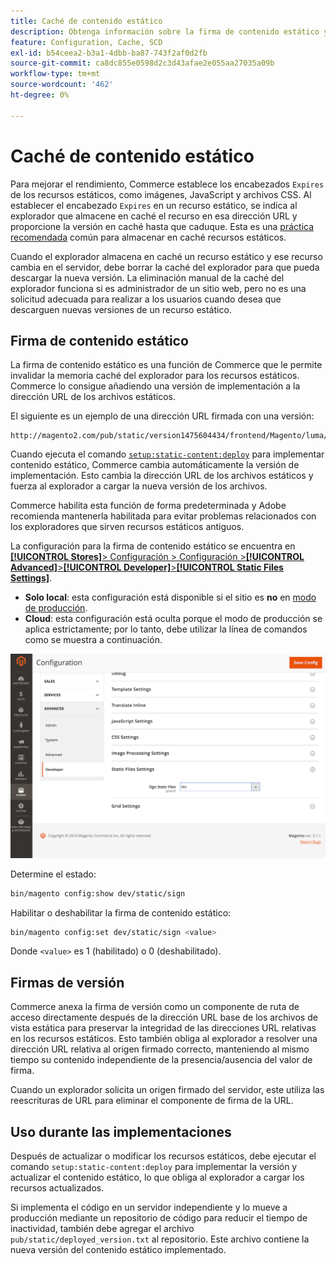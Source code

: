 ```yaml
---
title: Caché de contenido estático
description: Obtenga información sobre la firma de contenido estático y cómo habilitar o deshabilitar la función.
feature: Configuration, Cache, SCD
exl-id: b54ceea2-b3a1-4dbb-ba87-743f2af0d2fb
source-git-commit: ca8dc855e0598d2c3d43afae2e055aa27035a09b
workflow-type: tm+mt
source-wordcount: '462'
ht-degree: 0%

---
```


# Caché de contenido estático

Para mejorar el rendimiento, Commerce establece los encabezados `Expires` de los recursos estáticos, como imágenes, JavaScript y archivos CSS.
Al establecer el encabezado `Expires` en un recurso estático, se indica al explorador que almacene en caché el recurso en esa dirección URL y proporcione la versión en caché hasta que caduque.
Esta es una [práctica recomendada](https://developer.yahoo.com/performance/rules.html#expires=) común para almacenar en caché recursos estáticos.

Cuando el explorador almacena en caché un recurso estático y ese recurso cambia en el servidor, debe borrar la caché del explorador para que pueda descargar la nueva versión.
La eliminación manual de la caché del explorador funciona si es administrador de un sitio web, pero no es una solicitud adecuada para realizar a los usuarios cuando desea que descarguen nuevas versiones de un recurso estático.

## Firma de contenido estático

La firma de contenido estático es una función de Commerce que le permite invalidar la memoria caché del explorador para los recursos estáticos.
Commerce lo consigue añadiendo una versión de implementación a la dirección URL de los archivos estáticos.

El siguiente es un ejemplo de una dirección URL firmada con una versión:

```
http://magento2.com/pub/static/version1475604434/frontend/Magento/luma/en_US/images/logo.svg
```

Cuando ejecuta el comando [`setup:static-content:deploy`](../cli/static-view-file-deployment.md) para implementar contenido estático, Commerce cambia automáticamente la versión de implementación.
Esto cambia la dirección URL de los archivos estáticos y fuerza al explorador a cargar la nueva versión de los archivos.

Commerce habilita esta función de forma predeterminada y Adobe recomienda mantenerla habilitada para evitar problemas relacionados con los exploradores que sirven recursos estáticos antiguos.

La configuración para la firma de contenido estático se encuentra en [**[!UICONTROL Stores]**> Configuración > Configuración >**[!UICONTROL Advanced]**>**[!UICONTROL Developer]**>**[!UICONTROL Static Files Settings]**](https://docs.magento.com/user-guide/system/static-file-signature.html).

- **Solo local**: esta configuración está disponible si el sitio es **no** en [modo de producción](https://experienceleague.adobe.com/docs/commerce-operations/configuration-guide/setup/application-modes.html#production-mode).
- **Cloud**: esta configuración está oculta porque el modo de producción se aplica estrictamente; por lo tanto, debe utilizar la línea de comandos como se muestra a continuación.

![Configuración de archivos estáticos](../../assets/configuration/static-files-settings.png)

Determine el estado:

```bash
bin/magento config:show dev/static/sign
```

Habilitar o deshabilitar la firma de contenido estático:

```bash
bin/magento config:set dev/static/sign <value>
```

Donde `<value>` es 1 (habilitado) o 0 (deshabilitado).

## Firmas de versión

Commerce anexa la firma de versión como un componente de ruta de acceso directamente después de la dirección URL base de los archivos de vista estática para preservar la integridad de las direcciones URL relativas en los recursos estáticos.
Esto también obliga al explorador a resolver una dirección URL relativa al origen firmado correcto, manteniendo al mismo tiempo su contenido independiente de la presencia/ausencia del valor de firma.

Cuando un explorador solicita un origen firmado del servidor, este utiliza las reescrituras de URL para eliminar el componente de firma de la URL.

## Uso durante las implementaciones

Después de actualizar o modificar los recursos estáticos, debe ejecutar el comando `setup:static-content:deploy` para implementar la versión y actualizar el contenido estático, lo que obliga al explorador a cargar los recursos actualizados.

Si implementa el código en un servidor independiente y lo mueve a producción mediante un repositorio de código para reducir el tiempo de inactividad, también debe agregar el archivo `pub/static/deployed_version.txt` al repositorio.
Este archivo contiene la nueva versión del contenido estático implementado.
